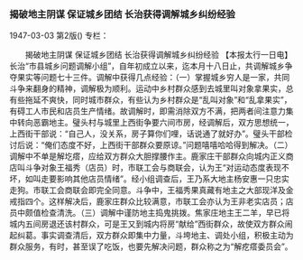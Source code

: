 ### 揭破地主阴谋  保证城乡团结  长治获得调解城乡纠纷经验

1947-03-03
第2版()
专栏：

　　揭破地主阴谋  保证城乡团结
    长治获得调解城乡纠纷经验
    【本报太行一日电】长治“市县城乡问题调解小组”，自年初成立以来，迄本月十八日止，共调解城乡争夺果实等问题七十三件。调解中获得几点经验：（一）掌握城乡穷人是一家，共同斗争来翻身的精神，调解极为顺利。运动中乡村群众感到去城里叫对象拿果实，总有些拖延不爽快，同时城市群众，有些认为乡村群众是“乱叫对象”和“乱拿果实”，有碍工人市民和店员生产情绪。故调解时，即需消除双方不满，把两者间注意力集中转向恶霸地主。璧头村与城里上西街争要六间市房，经调解后，双方思想统一，上西街干部说：“自己人，没关系，房子算你们哩，话说通了就好办”。璧头干部检讨后说：“俺们态度不好，上西街干部群众要原谅。”问题嘻嘻哈哈得到解决。（二）调解中不单是解圪瘩，应给双方群众大胆撑腰作主。鹿家庄干部群众向城内正义商店叫斗争对象王福秀（店员）时，市联工会与商联会，认为王“对运动态度表现不坏，如叫走要影响其他店员情绪”。经小组调查后，王乃系大地主杨安惠一只忠实走狗。市联工会商联会即完全同意。斗争中，王福秀果真藏有地主之大部现洋及金戒指四个。这样解决后，鹿家庄群众比较满意，市联工会亦认为王非老实店员；店员中颇值检查清洗。（三）调解中谨防地主捣鬼挑拨。焦家庄地主王二羊，早已将城内五间房退还该村群众，可是王又到城内将房“献给”西街群众，故使双方群众闹起纠葛。事实调查清后，双方群众即集中力量，斗垮地主、调处小组，积极主动为群众服务，有时，甚至误了吃饭，也要先解决问题，群众称之为“解疙瘩委员会”。
